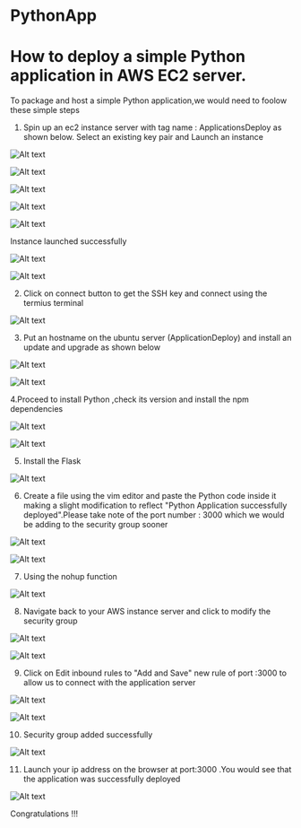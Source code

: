 # PythonApp

# How to deploy a simple Python application in AWS EC2 server.

To package and host a simple Python application,we would need to foolow these simple steps

1. Spin up an ec2 instance server with tag name : ApplicationsDeploy as shown below. Select an existing key pair and Launch an instance

![Alt text](1.png)

![Alt text](2.png)

![Alt text](3.png)

![Alt text](4.png)

![Alt text](18.png)

Instance launched successfully

![Alt text](19.png)

![Alt text](20.png)

2. Click on connect button to get the SSH key and connect using the termius terminal

![Alt text](21.png)

3. Put an hostname on the ubuntu server (ApplicationDeploy) and install an update and upgrade as shown below

![Alt text](23.png)

![Alt text](22.png)

4.Proceed to install Python ,check its version and install the npm dependencies

![Alt text](5.png)

![Alt text](6.png)

5. Install the Flask

![Alt text](7.png)

6.  Create a file using the vim editor and paste the Python code inside it making a slight modification to reflect "Python Application successfully deployed".Please take note of the port number : 3000 which we would be adding to the security group sooner

![Alt text](8.png)

![Alt text](9.png)

7. Using the nohup function

![Alt text](15.png)

8. Navigate back to your AWS instance server and click to modify the security group

![Alt text](10.png)

![Alt text](11.png)

9. Click on Edit inbound rules to "Add and Save" new rule of port :3000 to allow us to connect with the application server

![Alt text](12.png)

![Alt text](13.png)

10. Security group added successfully

![Alt text](14.png)

11. Launch your ip address on the browser at port:3000 .You would see that the application was successfully deployed

![Alt text](image-24.png)

Congratulations !!!
